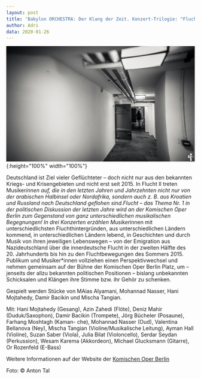 ```yaml
---
layout: post
title: 'Babylon ORCHESTRA: Der Klang der Zeit. Konzert-Trilogie: "Flucht II - Vom Einwandern" am 26. Dezember 2020 um 19 Uhr in der Komischen Oper Berlin'
author: Adri
data: 2020-01-26
---
```

![](/styles/pictures/news/kob2.jpg){:height="100%" width="100%"}

Deutschland ist Ziel vieler Geflüchteter – doch nicht nur aus den bekannten Kriegs- und Krisengebieten und nicht erst seit 2015. In Flucht II treten Musiker*innen auf, die in den letzten Jahren und Jahrzehnten nicht nur von der arabischen Halbinsel oder Nordafrika, sondern auch z. B. aus Kroatien und Russland nach Deutschland geflohen sind.Flucht – das Thema Nr. 1 in der politischen Diskussion der letzten Jahre wird an der Komischen Oper Berlin zum Gegenstand von ganz unterschiedlichen musikalischen Begegnungen! In drei Konzerten erzählen Musiker*innen mit unterschiedlichsten Fluchthintergründen, aus unterschiedlichen Ländern kommend, in unterschiedlichen Ländern lebend, in Geschichten und durch Musik von ihren jeweiligen Lebenswegen – von der Emigration aus Nazideutschland über die innerdeutsche Flucht in der zweiten Hälfte des 20. Jahrhunderts bis hin zu den Fluchtbewegungen des Sommers 2015. Publikum und Musiker*innen vollziehen einen Perspektivwechsel und nehmen gemeinsam auf der Bühne der Komischen Oper Berlin Platz, um – jenseits der allzu bekannten politischen Positionen – bislang unbekannten Schicksalen und Klängen ihre Stimme bzw. ihr Gehör zu schenken.

Gespielt werden Stücke von MAias Alyamani, Mohannad Nasser, Hani Mojtahedy, Damir Bacikin und Mischa Tangian.

Mit: Hani Mojtahedy (Gesang), Azin Zahedi (Flöte), Deniz Mahir (Duduk/Saxophon), Damir Bacikin (Trompete), Jörg Bücheler (Posaune), Farhang Moshtagh (Kaman- che), Mohannad Nasser (Oud), Valentina Bellanova (Ney), Mischa Tangian (Violine/Musikalische Leitung), Ayman Hall (Violine), Suzan Saber (Viola), Julia Bilat (Violoncello), Serdar Seydan (Perkussion), Wesam Karema (Akkordeon), Michael Glucksmann (Gitarre), Or Rozenfeld (E-Bass)

Weitere Informationen auf der Website der [Komischen Oper Berlin](https://www.komische-oper-berlin.de/programm/spielplan/einwandern/1299/)

Foto: © Anton Tal
